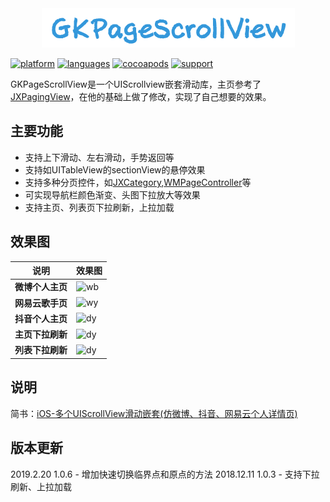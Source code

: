 <div align=center><img src="GKPageScrollViewDemo/gif/GKPageScrollView.png" width="405" height="63" /></div>

[![platform](https://img.shields.io/badge/platform-iOS-blue.svg?style=plastic)](#)
[![languages](https://img.shields.io/badge/language-objective--c-blue.svg)](#) 
[![cocoapods](https://img.shields.io/badge/cocoapods-supported-4BC51D.svg?style=plastic)](https://cocoapods.org/pods/GKPageScrollView)
[![support](https://img.shields.io/badge/support-ios%208%2B-orange.svg)](#) 

GKPageScrollView是一个UIScrollview嵌套滑动库，主页参考了[JXPagingView](https://github.com/pujiaxin33/JXPagingView)，在他的基础上做了修改，实现了自己想要的效果。

## 主要功能

- 支持上下滑动、左右滑动，手势返回等
- 支持如UITableView的sectionView的悬停效果
- 支持多种分页控件，如[JXCategory](https://github.com/pujiaxin33/JXCategoryView),[WMPageController](https://github.com/wangmchn/WMPageController)等
- 可实现导航栏颜色渐变、头图下拉放大等效果
- 支持主页、列表页下拉刷新，上拉加载

## 效果图

| 说明 | 效果图 |
|-------|-------|
| **微博个人主页** | ![wb](https://github.com/QuintGao/GKPageScrollView/blob/master/GKPageScrollViewDemo/gif/wb.gif) |
| **网易云歌手页** | ![wy](https://github.com/QuintGao/GKPageScrollView/blob/master/GKPageScrollViewDemo/gif/wy.gif) |
| **抖音个人主页** | ![dy](https://github.com/QuintGao/GKPageScrollView/blob/master/GKPageScrollViewDemo/gif/dy.gif) |
| **主页下拉刷新** | ![dy](https://github.com/QuintGao/GKPageScrollView/blob/master/GKPageScrollViewDemo/gif/mainRefresh.gif) |
| **列表下拉刷新** | ![dy](https://github.com/QuintGao/GKPageScrollView/blob/master/GKPageScrollViewDemo/gif/listRefresh.gif) |

## 说明
简书：[iOS-多个UIScrollView滑动嵌套(仿微博、抖音、网易云个人详情页)](https://www.jianshu.com/p/5ce57fccdc03)

## 版本更新
2019.2.20
    1.0.6 - 增加快速切换临界点和原点的方法
2018.12.11
    1.0.3 - 支持下拉刷新、上拉加载
